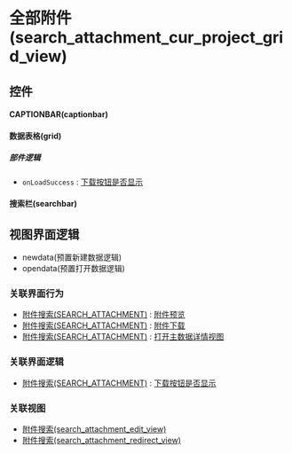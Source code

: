 # 全部附件(search_attachment_cur_project_grid_view)  <!-- {docsify-ignore-all} -->



## 控件
#### CAPTIONBAR(captionbar)
#### 数据表格(grid)

##### 部件逻辑
* `onLoadSuccess` : [下载按钮是否显示](module/Base/search_attachment/uilogic/download_show)
#### 搜索栏(searchbar)

## 视图界面逻辑
  * newdata(预置新建数据逻辑)
  * opendata(预置打开数据逻辑)


### 关联界面行为
  * [附件搜索(SEARCH_ATTACHMENT)](module/Base/search_attachment) : [附件预览](module/Base/search_attachment#界面行为)
  * [附件搜索(SEARCH_ATTACHMENT)](module/Base/search_attachment) : [附件下载](module/Base/search_attachment#界面行为)
  * [附件搜索(SEARCH_ATTACHMENT)](module/Base/search_attachment) : [打开主数据详情视图](module/Base/search_attachment#界面行为)

### 关联界面逻辑
  * [附件搜索(SEARCH_ATTACHMENT)](module/Base/search_attachment) : [下载按钮是否显示](module/Base/search_attachment/uilogic/download_show)

### 关联视图
  * [附件搜索(search_attachment_edit_view)](app/view/search_attachment_edit_view)
  * [附件搜索(search_attachment_redirect_view)](app/view/search_attachment_redirect_view)

<script>
 const { createApp } = Vue
  createApp({
    data() {
      return {

      }
    }
  }).use(ElementPlus).mount('#app')
</script>